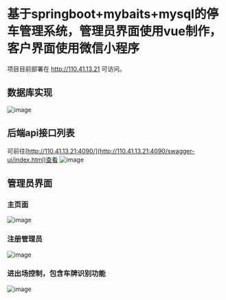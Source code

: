 # 基于springboot+mybaits+mysql的停车管理系统，管理员界面使用vue制作，客户界面使用微信小程序  
项目目前部署在 http://110.41.13.21 可访问。
## 数据库实现
![image](https://github.com/bigwhites/Parking-Management-System/assets/62981633/d430a489-8087-4457-b315-1c2dcd205211)

## 后端api接口列表  
可前往[http://110.41.13.21:4090/](http://110.41.13.21:4090/swagger-ui/index.html)查看
![image](https://github.com/bigwhites/Parking-Management-System/assets/62981633/93106a88-8337-40f4-b6e6-113a27283f7f)



## 管理员界面
### 主页面
![image](https://github.com/bigwhites/Parking-Management-System/assets/62981633/1b166239-92f4-4b4f-9f7a-2ad262fb4fff)
### 注册管理员
![image](https://github.com/bigwhites/Parking-Management-System/assets/62981633/7088741f-e3a9-4495-bae0-d21e7f652bae)
### 进出场控制，包含车牌识别功能
![image](https://github.com/bigwhites/Parking-Management-System/assets/62981633/ae905d80-a85a-4428-9fcf-dfa8c56f114b)

